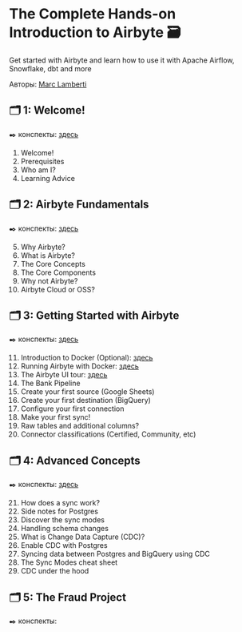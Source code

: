 # The Complete Hands-on Introduction to Airbyte 🗃️
Get started with Airbyte and learn how to use it with Apache Airflow, Snowflake, dbt and more

Авторы: [Marc Lamberti](https://www.udemy.com/course/the-complete-hands-on-introduction-to-airbyte/?couponCode=ST19MT60324#instructor-1)

## 🗂️ 1: Welcome! 
✒️ конспекты: [здесь](https://github.com/Malakhova-Natalya/IT_courses/blob/main/The%20Complete%20Hands-on%20Introduction%20to%20Airbyte/01_Welcome/README.md)

1. Welcome!
2. Prerequisites
3. Who am I?
4. Learning Advice

## 🗂️ 2: Airbyte Fundamentals 
✒️ конспекты: [здесь](https://github.com/Malakhova-Natalya/IT_courses/blob/main/The%20Complete%20Hands-on%20Introduction%20to%20Airbyte/02_Airbyte%20Fundamentals/README.md)

5. Why Airbyte?
6. What is Airbyte?
7. The Core Concepts
8. The Core Components
9. Why not Airbyte?
10. Airbyte Cloud or OSS?
     
## 🗂️ 3: Getting Started with Airbyte 
✒️ конспекты: [здесь](https://github.com/Malakhova-Natalya/IT_courses/blob/main/The%20Complete%20Hands-on%20Introduction%20to%20Airbyte/03_Getting%20Started%20with%20Airbyte/README.md)

11. Introduction to Docker (Optional): [здесь](https://github.com/Malakhova-Natalya/IT_courses/blob/main/The%20Complete%20Hands-on%20Introduction%20to%20Airbyte/03_Getting%20Started%20with%20Airbyte/11.%20Introduction%20to%20Docker%20(Optional)/README.md)
12. Running Airbyte with Docker: [здесь](https://github.com/Malakhova-Natalya/IT_courses/blob/main/The%20Complete%20Hands-on%20Introduction%20to%20Airbyte/03_Getting%20Started%20with%20Airbyte/12.%20Running%20Airbyte%20with%20Docker/README.md)
13. The Airbyte UI tour: [здесь](https://github.com/Malakhova-Natalya/IT_courses/blob/main/The%20Complete%20Hands-on%20Introduction%20to%20Airbyte/03_Getting%20Started%20with%20Airbyte/13.%20The%20Airbyte%20UI%20tour/README.md)
14. The Bank Pipeline
15. Create your first source (Google Sheets)
16. Create your first destination (BigQuery)
17. Configure your first connection
18. Make your first sync!
19. Raw tables and additional columns?
20. Connector classifications (Certified, Community, etc)

## 🗂️ 4: Advanced Concepts 
✒️ конспекты: [здесь](https://github.com/Malakhova-Natalya/IT_courses/blob/main/The%20Complete%20Hands-on%20Introduction%20to%20Airbyte/04_Advanced%20Concepts/README.md)

21. How does a sync work?
22. Side notes for Postgres
23. Discover the sync modes
24. Handling schema changes
25. What is Change Data Capture (CDC)?
26. Enable CDC with Postgres
27. Syncing data between Postgres and BigQuery using CDC
28. The Sync Modes cheat sheet
29. CDC under the hood
      
## 🗂️ 5: The Fraud Project
✒️ конспекты: 

